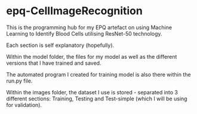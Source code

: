 # epq-CellImageRecognition
 This is the programming hub for my EPQ artefact on using Machine Learning to Identify Blood Cells utilising ResNet-50 technology.

 Each section is self explanatory (hopefully).

 Within the model folder, the files for my model as well as the different versions that I have trained and saved.

 The automated program I created for training model is also there within the run.py file.

 Within the images folder, the dataset I use is stored - separated into 3 different sections: Training, Testing and Test-simple (which I will be using for validation).
